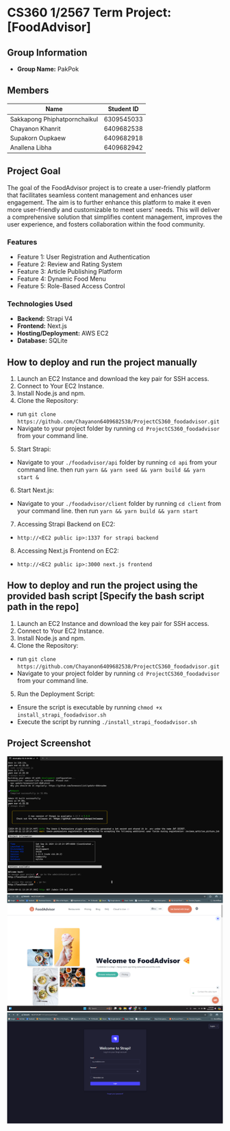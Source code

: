 # CS360 1/2567 Term Project: [FoodAdvisor]
## Group Information
- **Group Name:** PakPok
## Members
| Name                         | Student ID |
|------------------------------|------------|
| Sakkapong Phiphatpornchaikul | 6309545033 |
| Chayanon Khanrit             | 6409682538 |
| Supakorn Oupkaew             | 6409682918 |
| Anallena Libha               | 6409682942 |
## Project Goal
The goal of the FoodAdvisor project is to create a user-friendly platform that facilitates seamless content management and enhances user engagement. The aim is to further enhance this platform to make it even more user-friendly and customizable to meet users' needs. This will deliver a comprehensive solution that simplifies content management, improves the user experience, and fosters collaboration within the food community.
### Features
- Feature 1: User Registration and Authentication
- Feature 2: Review and Rating System
- Feature 3: Article Publishing Platform
- Feature 4: Dynamic Food Menu
- Feature 5: Role-Based Access Control
### Technologies Used
- **Backend:** Strapi V4
- **Frontend:** Next.js 
- **Hosting/Deployment:** AWS EC2
- **Database:** SQLite
## How to deploy and run the project manually
1. Launch an EC2 Instance and download the key pair for SSH access.
2. Connect to Your EC2 Instance.
3. Install Node.js and npm.
4. Clone the Repository: 
- run `git clone https://github.com/Chayanon6409682538/ProjectCS360_foodadvisor.git`
- Navigate to your project folder by running `cd ProjectCS360_foodadvisor` from your command line.
5. Start Strapi: 
- Navigate to your `./foodadvisor/api` folder by running `cd api` from your command line.
then run `yarn && yarn seed && yarn build && yarn start &`
6. Start Next.js: 
- Navigate to your `./foodadvisor/client` folder by running `cd client` from your command line.
then run `yarn && yarn build && yarn start`
7. Accessing Strapi Backend on EC2:
- `http://<EC2 public ip>:1337 for strapi backend`
8. Accessing Next.js Frontend on EC2:
- `http://<EC2 public ip>:3000 next.js frontend`
## How to deploy and run the project using the provided bash script [Specify the bash script path in the repo]
1. Launch an EC2 Instance and download the key pair for SSH access.
2. Connect to Your EC2 Instance.
3. Install Node.js and npm.
4. Clone the Repository: 
- run `git clone https://github.com/Chayanon6409682538/ProjectCS360_foodadvisor.git`
- Navigate to your project folder by running `cd ProjectCS360_foodadvisor` from your command line.
5. Run the Deployment Script:
- Ensure the script is executable by running 
  `chmod +x install_strapi_foodadvisor.sh`
- Execute the script by running 
  `./install_strapi_foodadvisor.sh`
## Project Screenshot
![Project Screenshot](image1.png)
![Project Screenshot](image2.png)
![Project Screenshot](image3.png)
